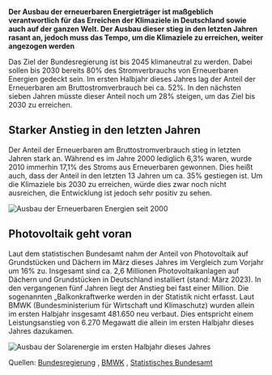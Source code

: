 **Der Ausbau der erneuerbaren Energieträger ist maßgeblich verantwortlich für das Erreichen der Klimaziele in Deutschland sowie auch auf der ganzen Welt. Der Ausbau dieser stieg in den letzten Jahren rasant an, jedoch muss das Tempo, um die Klimaziele zu erreichen, weiter angezogen werden**

Das Ziel der Bundesregierung ist bis 2045 klimaneutral zu werden. Dabei sollen bis 2030 bereits 80% des Stromverbrauchs von Erneuerbaren Energien gedeckt sein. Im ersten Halbjahr dieses Jahres lag der Anteil der Erneuerbaren am Bruttostromverbrauch bei ca. 52%. In den nächsten sieben Jahren müsste dieser Anteil noch um 28% steigen, um das Ziel bis 2030 zu erreichen.

## Starker Anstieg in den letzten Jahren

Der Anteil der Erneuerbaren am Bruttostromverbrauch stieg in letzten Jahren stark an.  Während es im Jahre 2000 lediglich 6,3% waren, wurde 2010 immerhin 17,1% des Stroms aus Erneuerbaren gewonnen. Dies heißt auch, dass der Anteil in den letzten 13 Jahren um ca. 35% gestiegen ist. 
Um die Klimaziele bis 2030 zu erreichen, würde dies zwar noch nicht ausreichen, die Entwicklung ist jedoch sehr positiv zu sehen.

![Ausbau der Erneuerbaren Energien seit 2000](/assets/images/ausbau-der-erneuerbaren-seit-2000.jpg)

## Photovoltaik geht voran

Laut dem statistischen Bundesamt nahm der Anteil von Photovoltaik auf Grundstücken und Dächern im März dieses Jahres im Vergleich zum Vorjahr um 16% zu. Insgesamt sind ca. 2,6 Millionen Photovoltaikanlagen auf Dächern und Grundstücken in Deutschland installiert (stand: März 2023). In den vergangenen fünf Jahren liegt der Anstieg bei fast einer Million. Die sogenannten „Balkonkraftwerke werden in der Statistik nicht erfasst. 
Laut BMWK (Bundesministerium für Wirtschaft und Klimaschutz) wurden allein im ersten Halbjahr insgesamt 481.650 neu verbaut. Dies entspricht einem Leistungsanstieg von 6.270 Megawatt die allein im ersten Halbjahr dieses Jahres dazukamen. 

![Ausbau der Solarenergie im ersten Halbjahr dieses Jahres](/assets/images/ausbau-der-solarenergie-dieses-jahr.jpg)

Quellen: [Bundesregierung](https://www.bundesregierung.de/breg-de/schwerpunkte/klimaschutz/faq-energiewende-2067498) , [BMWK](https://www.bmwk.de/Redaktion/DE/Dossier/erneuerbare-energien.html) , [Statistisches Bundesamt](https://www.destatis.de/DE/Presse/Pressemitteilungen/Zahl-der-Woche/2023/PD23_25_p002.html)
 
